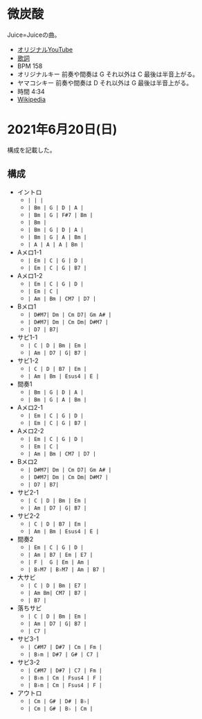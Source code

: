 # 微炭酸

Juice=Juiceの曲。

- [オリジナルYouTube](https://www.youtube.com/watch?v=NtBZEHyB_jo)
- [歌詞](https://j-lyric.net/artist/a057fe1/l04a8f9.html)
- BPM 158
- オリジナルキー 前奏や間奏は G それ以外は C 最後は半音上がる。
- ヤマコシキー 前奏や間奏は D それ以外は G 最後は半音上がる。
- 時間 4:34
- [Wikipedia](https://ja.wikipedia.org/wiki/%E5%BE%AE%E7%82%AD%E9%85%B8/%E3%83%9D%E3%83%84%E3%83%AA%E3%81%A8/Good_bye_%26_Good_luck!)

# 2021年6月20日(日)

構成を記載した。

## 構成

- イントロ
  - `| | |` 
  - `| Bm | G | D | A |` 
  - `| Bm | G | F#7 | Bm |` 
  - `| Bm |`
  - `| Bm | G | D | A |` 
  - `| Bm | G | A | Bm |` 
  - `| A | A | A | Bm |`
- Aメロ1-1
  - `| Em | C | G | D |` 
  - `| Em | C | G | B7 |` 
- Aメロ1-2
  - `| Em | C | G | D |` 
  - `| Em | C |` 
  - `| Am | Bm | CM7 | D7 |`
- Bメロ1
  - `| D#M7| Dm | Cm D7| Gm A# |`
  - `| D#M7| Dm | Cm Dm| D#M7 |`
  - `| D7 | B7|`
- サビ1-1
  - `| C | D | Bm | Em |` 
  - `| Am | D7 | G| B7 |`
- サビ1-2
  - `| C | D | B7 | Em |` 
  - `| Am | Bm | Esus4 | E |`
- 間奏1
  - `| Bm | G | D | A |` 
  - `| Bm | G | A | Bm |` 
- Aメロ2-1
  - `| Em | C | G | D |` 
  - `| Em | C | G | B7 |` 
- Aメロ2-2
  - `| Em | C | G | D |` 
  - `| Em | C |` 
  - `| Am | Bm | CM7 | D7 |`
- Bメロ2
  - `| D#M7| Dm | Cm D7| Gm A# |`
  - `| D#M7| Dm | Cm Dm| D#M7 |`
  - `| D7 | B7|`
- サビ2-1
  - `| C | D | Bm | Em |` 
  - `| Am | D7 | G| B7 |`
- サビ2-2
  - `| C | D | B7 | Em |` 
  - `| Am | Bm | Esus4 | E |`
- 間奏2
  - `| Em | C | G | D |`
  - `| Am | B7 | Em | E7 |`
  - `| F |  G | Em | Am |`
  - `| B♭M7 | B♭M7 | Am | B7 |`
- 大サビ
  - `| C | D | Bm | E7 |` 
  - `| Am Bm| CM7 | B7 |`
  - `| B7 |`
- 落ちサビ  
  - `| C | D | Bm | Em |` 
  - `| Am | D7 | G| B7 |`
  - `| C7 |`
- サビ3-1
  - `| C#M7 | D#7 | Cm | Fm |` 
  - `| B♭m | D#7 | G# | C7 |`
- サビ3-2
  - `| C#M7 | D#7 | C7 | Fm |` 
  - `| B♭m | Cm | Fsus4 | F |`
  - `| B♭m | Cm | Fsus4 | F |`
- アウトロ
  - `| Cm | G# | D# | B♭|` 
  - `| Cm | G# | B♭ | Cm |` 

